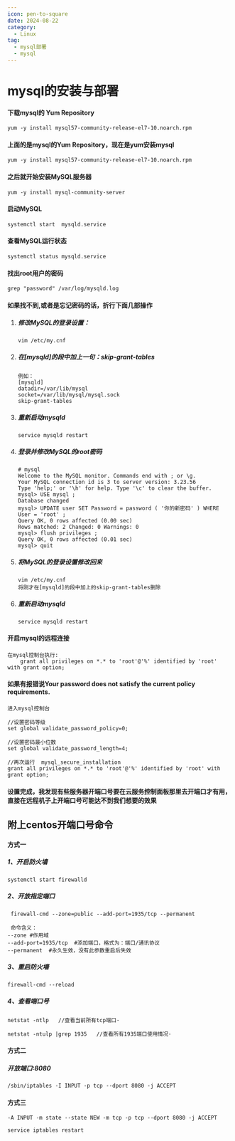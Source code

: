 ```yaml
---
icon: pen-to-square
date: 2024-08-22
category:
  - Linux
tag:
  - mysql部署
  - mysql
---
```

# mysql的安装与部署

#### 下载mysql的 Yum Repository

```
yum -y install mysql57-community-release-el7-10.noarch.rpm
```

#### 上面的是mysql的Yum Repository，现在是yum安装mysql

```
yum -y install mysql57-community-release-el7-10.noarch.rpm
```

####  之后就开始安装MySQL服务器

```
yum -y install mysql-community-server
```

#### 启动MySQL

```
systemctl start  mysqld.service
```

#### 查看MySQL运行状态

```
systemctl status mysqld.service
```

#### 找出root用户的密码

```
grep "password" /var/log/mysqld.log
```

#### 如果找不到,或者是忘记密码的话，折行下面几部操作

1. ##### 	修改MySQL的登录设置：

   ```
   vim /etc/my.cnf
   ```

2. #####    在[mysqld]的段中加上一句：skip-grant-tables

   ```
   例如：
   [mysqld]
   datadir=/var/lib/mysql
   socket=/var/lib/mysql/mysql.sock
   skip-grant-tables
   ```

3. ##### 重新启动mysqld

   ```
   service mysqld restart
   ```

4. ##### 登录并修改MySQL的root密码

   ```
   # mysql
   Welcome to the MySQL monitor. Commands end with ; or \g.
   Your MySQL connection id is 3 to server version: 3.23.56
   Type 'help;' or '\h' for help. Type '\c' to clear the buffer.
   mysql> USE mysql ;
   Database changed
   mysql> UPDATE user SET Password = password ( '你的新密码' ) WHERE User = 'root' ;
   Query OK, 0 rows affected (0.00 sec)
   Rows matched: 2 Changed: 0 Warnings: 0
   mysql> flush privileges ;
   Query OK, 0 rows affected (0.01 sec)
   mysql> quit
   ```

5. ##### 将MySQL的登录设置修改回来

   ```
   vim /etc/my.cnf
   将刚才在[mysqld]的段中加上的skip-grant-tables删除
   ```

6. ##### 重新启动mysqld

   ```
   service mysqld restart
   ```

#### 开启mysql的远程连接

```
在mysql控制台执行:
	grant all privileges on *.* to 'root'@'%' identified by 'root' with grant option;
```

#### 如果有报错说Your password does not satisfy the current policy requirements.

```
进入mysql控制台

//设置密码等级
set global validate_password_policy=0;

//设置密码最小位数
set global validate_password_length=4;

//再次运行  mysql_secure_installation
grant all privileges on *.* to 'root'@'%' identified by 'root' with grant option;
```

#### 设置完成，我发现有些服务器开端口号要在云服务控制面板那里去开端口才有用，直接在远程机子上开端口号可能达不到我们想要的效果



## 附上centos开端口号命令

#### 方式一

##### 1、开启防火墙

```
systemctl start firewalld
```

##### 2、开放指定端口

```
 firewall-cmd --zone=public --add-port=1935/tcp --permanent
 
 命令含义：
--zone #作用域
--add-port=1935/tcp  #添加端口，格式为：端口/通讯协议
--permanent  #永久生效，没有此参数重启后失效
```

##### 3、重启防火墙

```
firewall-cmd --reload
```

##### 4、查看端口号

```
netstat -ntlp   //查看当前所有tcp端口·

netstat -ntulp |grep 1935   //查看所有1935端口使用情况·
```

#### 方式二

##### 开放端口:8080

```
/sbin/iptables -I INPUT -p tcp --dport 8080 -j ACCEPT
```

#### 方式三

```
-A INPUT -m state --state NEW -m tcp -p tcp --dport 8080 -j ACCEPT

service iptables restart
```



